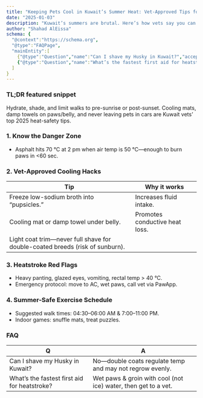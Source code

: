 ```yaml
---
title: "Keeping Pets Cool in Kuwait’s Summer Heat: Vet-Approved Tips for 50 °C Days"
date: "2025-01-03"
description: "Kuwait’s summers are brutal. Here’s how vets say you can keep dogs, cats, and small pets safe when temps soar above 50 °C."
author: "Shahad AlEissa"
schema: {
  "@context":"https://schema.org",
  "@type":"FAQPage",
  "mainEntity":[
    {"@type":"Question","name":"Can I shave my Husky in Kuwait?","acceptedAnswer":{"@type":"Answer","text":"No—double coats regulate temp and may not regrow evenly."}},
    {"@type":"Question","name":"What’s the fastest first aid for heatstroke?","acceptedAnswer":{"@type":"Answer","text":"Wet paws & groin with cool (not ice) water, then get to a vet."}}
  ]
}
---
```


### TL;DR featured snippet

Hydrate, shade, and limit walks to pre-sunrise or post-sunset. Cooling mats, damp towels on paws/belly, and never leaving pets in cars are Kuwait vets’ top 2025 heat-safety tips.

### 1. Know the Danger Zone
- Asphalt hits 70 °C at 2 pm when air temp is 50 °C—enough to burn paws in <60 sec.

### 2. Vet-Approved Cooling Hacks

| Tip | Why it works |
|---|---|
| Freeze low-sodium broth into “pupsicles.” | Increases fluid intake. |
| Cooling mat or damp towel under belly. | Promotes conductive heat loss. |
| Light coat trim—never full shave for double-coated breeds (risk of sunburn). | |

### 3. Heatstroke Red Flags
- Heavy panting, glazed eyes, vomiting, rectal temp > 40 °C.
- Emergency protocol: move to AC, wet paws, call vet via PawApp.

### 4. Summer-Safe Exercise Schedule
- Suggested walk times: 04:30–06:00 AM & 7:00–11:00 PM.
- Indoor games: snuffle mats, treat puzzles.

### FAQ

| Q | A |
|---|---|
| Can I shave my Husky in Kuwait? | No—double coats regulate temp and may not regrow evenly. |
| What’s the fastest first aid for heatstroke? | Wet paws & groin with cool (not ice) water, then get to a vet. |
